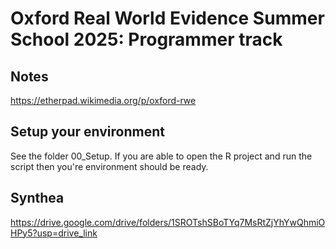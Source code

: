Oxford Real World Evidence Summer School 2025: Programmer track
========================================================================================================================================================

## Notes
https://etherpad.wikimedia.org/p/oxford-rwe

## Setup your environment
See the folder 00_Setup. If you are able to open the R project and run the script then you're environment should be ready. 

## Synthea
https://drive.google.com/drive/folders/1SROTshSBoTYq7MsRtZjYhYwQhmiOHPy5?usp=drive_link 
